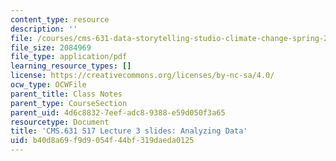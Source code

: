 ```yaml
---
content_type: resource
description: ''
file: /courses/cms-631-data-storytelling-studio-climate-change-spring-2017/b40d8a69f9d9054f44bf319daeda0125_MITCMS_631s17_lec3_anlyze.pdf
file_size: 2084969
file_type: application/pdf
learning_resource_types: []
license: https://creativecommons.org/licenses/by-nc-sa/4.0/
ocw_type: OCWFile
parent_title: Class Notes
parent_type: CourseSection
parent_uid: 4d6c8832-7eef-adc8-9388-e59d050f3a65
resourcetype: Document
title: 'CMS.631 S17 Lecture 3 slides: Analyzing Data'
uid: b40d8a69-f9d9-054f-44bf-319daeda0125
---
```

